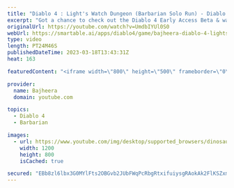 ```yaml
---
title: "Diablo 4 : Light's Watch Dungeon (Barbarian Solo Run) - Diablo IV Early Access Beta"
excerpt: "Got a chance to check out the Diablo 4 Early Access Beta & wanted to share my first look at the game along with some epic ..."
originalUrl: https://youtube.com/watch?v=UmdbIYUl0S0
webUrl: https://smartable.ai/apps/diablo4/game/bajheera-diablo-4-lights-watch-dungeon-barbarian-solo-run-diablo-iv-early-access-beta/
type: video
length: PT24M46S
publishedDateTime: 2023-03-18T13:43:31Z
heat: 163

featuredContent: "<iframe width=\"800\" height=\"500\" frameborder=\"0\" src=\"https://www.youtube.com/embed/UmdbIYUl0S0\" allow=\"accelerometer; autoplay; encrypted-media; gyroscope; picture-in-picture\" allowfullscreen></iframe>"

provider:
  name: Bajheera
  domain: youtube.com

topics:
  - Diablo 4
  - Barbarian

images:
  - url: https://www.youtube.com/img/desktop/supported_browsers/dinosaur.png
    width: 1200
    height: 800
    isCached: true

secured: "EBb8zl6lbx3G0MYlFts2OBGvb2JUbFWqPcRbgRtxifuiysgRAokAk2FlKSZxmbnS3w2m5C24lS7D1Lhaeky9dm2p/2vrczLmQveXKpr1LnnmrmA0P2pJGzUVeWIwstiV+1SYjh/LOUFqCg66sYijKHPi4J9bkFTzzy2IB7QTko5xdcm/jitC7R4URc9JgCsMqy1b47sSEVLqZsUVcf/mRNNJnJiJrdcBpoRGaub5AOtl9IrfqPn/i1DgC5J+PpNodW6CFMzb/g1AYN1vLSZDdXNzx/jZoYMEgK+EHCFN8bg1WeAN/gK0gjQCaLyajnoS+U3IHkGWT8anYaK1hPDceLhwPZ28BQaOj5faxvjQDpGq86Mgt5ahAKoLsJbn7vkMRko9M1JvtCzHfMPDeEn5ReEYHopYTc5cQH3X9v86qeU=;/a2hW+9iIbWyIv39dVqMhA=="
---
```


